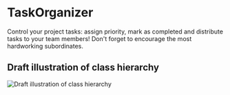 # TaskOrganizer
Control your project tasks: assign priority, mark as completed and distribute tasks to your team members! Don't forget to encourage the most hardworking subordinates.

## Draft illustration of class hierarchy
![Draft illustration of class hierarchy](https://raw.githubusercontent.com/fedotov99/TaskOrganizer/develop/%D0%A1lass_hierarchy.png)
